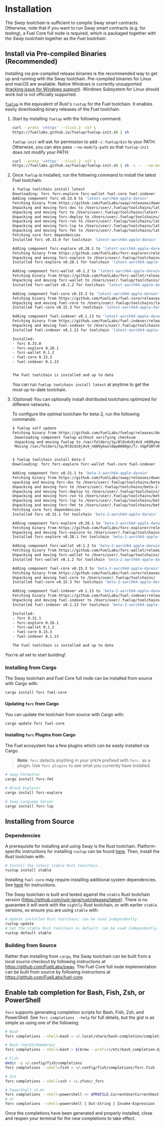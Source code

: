 # Installation

The _Sway toolchain_ is sufficient to compile Sway smart contracts. Otherwise, note that if you want to run Sway smart contracts (e.g. for testing), a Fuel Core full node is required, which is packaged together with the _Sway toolchain_ together as the _Fuel toolchain_.

## Install via Pre-compiled Binaries (Recommended)

Installing via pre-compiled release binaries is the recommended way to get up and running with the Sway toolchain. Pre-compiled binaries for Linux and macOS are available. Native Windows is currently unsupported ([tracking issue for Windows support](https://github.com/FuelLabs/sway/issues/1526)). Windows Subsystem for Linux should work but is not officially supported.

[`fuelup`](https://github.com/FuelLabs/fuelup) is the equivalent of Rust's `rustup` for the Fuel toolchain. It enables easily downloading binary releases of the Fuel toolchain.

1. Start by installing `fuelup` with the following command:

   ```sh
   curl --proto '=https' --tlsv1.2 -sSf \
   https://fuellabs.github.io/fuelup/fuelup-init.sh | sh
   ```

   `fuelup-init` will ask for permission to add `~/.fuelup/bin` to your PATH. Otherwise, you can also pass `--no-modify-path` so that `fuelup-init` does not modify your PATH:

   ```sh
   curl --proto '=https' --tlsv1.2 -sSf \
   https://fuellabs.github.io/fuelup/fuelup-init.sh | sh -s -- --no-modify-path
   ```

2. Once `fuelup` is installed, run the following command to install the latest Fuel toolchain:

   ```sh
   $ fuelup toolchain install latest
   Downloading: forc forc-explore forc-wallet fuel-core fuel-indexer
   Adding component forc v0.33.0 to 'latest-aarch64-apple-darwin'
   Fetching binary from https://github.com/FuelLabs/sway/releases/download/v0.33.0/forc-binaries-darwin_arm64.tar.gz
   Unpacking and moving forc-doc to /Users/user/.fuelup/toolchains/latest-aarch64-apple-darwin/bin
   Unpacking and moving forc to /Users/user/.fuelup/toolchains/latest-aarch64-apple-darwin/bin
   Unpacking and moving forc-deploy to /Users/user/.fuelup/toolchains/latest-aarch64-apple-darwin/bin
   Unpacking and moving forc-run to /Users/user/.fuelup/toolchains/latest-aarch64-apple-darwin/bin
   Unpacking and moving forc-lsp to /Users/user/.fuelup/toolchains/latest-aarch64-apple-darwin/bin
   Unpacking and moving forc-fmt to /Users/user/.fuelup/toolchains/latest-aarch64-apple-darwin/bin
   Fetching core forc dependencies
   Installed forc v0.33.0 for toolchain 'latest-aarch64-apple-darwin'

   Adding component forc-explore v0.28.1 to 'latest-aarch64-apple-darwin'
   Fetching binary from https://github.com/FuelLabs/forc-explorer/releases/download/v0.28.1/forc-explore-0.28.1-aarch64-apple-darwin.tar.gz
   Unpacking and moving forc-explore to /Users/user/.fuelup/toolchains/latest-aarch64-apple-darwin/bin
   Installed forc-explore v0.28.1 for toolchain 'latest-aarch64-apple-darwin'

   Adding component forc-wallet v0.1.2 to 'latest-aarch64-apple-darwin'
   Fetching binary from https://github.com/FuelLabs/forc-wallet/releases/download/v0.1.2/forc-wallet-0.1.2-aarch64-apple-darwin.tar.gz
   Unpacking and moving forc-wallet to /Users/user/.fuelup/toolchains/latest-aarch64-apple-darwin/bin
   Installed forc-wallet v0.1.2 for toolchain 'latest-aarch64-apple-darwin'

   Adding component fuel-core v0.15.3 to 'latest-aarch64-apple-darwin'
   Fetching binary from https://github.com/FuelLabs/fuel-core/releases/download/v0.15.3/fuel-core-0.15.3-aarch64-apple-darwin.tar.gz
   Unpacking and moving fuel-core to /Users/user/.fuelup/toolchains/latest-aarch64-apple-darwin/bin
   Installed fuel-core v0.15.3 for toolchain 'latest-aarch64-apple-darwin'

   Adding component fuel-indexer v0.1.13 to 'latest-aarch64-apple-darwin'
   Fetching binary from https://github.com/FuelLabs/fuel-indexer/releases/download/v0.1.13/fuel-indexer-0.1.13-aarch64-apple-darwin.tar.gz
   Unpacking and moving fuel-indexer to /Users/user/.fuelup/toolchains/latest-aarch64-apple-darwin/bin
   Installed fuel-indexer v0.1.13 for toolchain 'latest-aarch64-apple-darwin'

   Installed:
   - forc 0.33.0
   - forc-explore 0.28.1
   - forc-wallet 0.1.2
   - fuel-core 0.15.3
   - fuel-indexer 0.1.13


   The Fuel toolchain is installed and up to date
   ```

   You can run `fuelup toolchain install latest` at anytime to get the most up-to-date toolchain.

3. (Optional) You can optionally install distributed toolchains optimized for different networks.

   To configure the optimal toolchain for beta-2, run the following commands:

   ```sh
   $ fuelup self update
   Fetching binary from https://github.com/FuelLabs/fuelup/releases/download/v0.16.1/fuelup-0.16.1-aarch64-apple-darwin.tar.gz
    Downloading component fuelup without verifying checksum
    Unpacking and moving fuelup to /var/folders/tp/0l8zdx9j4s9_n609ykwxl0qw0000gn/T/.tmpP3HfvR
    Moving /var/folders/tp/0l8zdx9j4s9_n609ykwxl0qw0000gn/T/.tmpP3HfvR/fuelup to /Users/user/.fuelup/bin/fuelup


   $ fuelup toolchain install beta-2
   Downloading: forc forc-explore forc-wallet fuel-core fuel-indexer

   Adding component forc v0.31.1 to 'beta-2-aarch64-apple-darwin'
   Fetching binary from https://github.com/FuelLabs/sway/releases/download/v0.31.1/forc-binaries-darwin_arm64.tar.gz
   npacking and moving forc-doc to /Users/user/.fuelup/toolchains/beta-2-aarch64-apple-darwin/bin
   Unpacking and moving forc to /Users/user/.fuelup/toolchains/beta-2-aarch64-apple-darwin/bin
   Unpacking and moving forc-deploy to /Users/user/.fuelup/toolchains/beta-2-aarch64-apple-darwin/bin
   Unpacking and moving forc-run to /Users/user/.fuelup/toolchains/beta-2-aarch64-apple-darwin/bin
   Unpacking and moving forc-lsp to /Users/user/.fuelup/toolchains/beta-2-aarch64-apple-darwin/bin
   Unpacking and moving forc-fmt to /Users/user/.fuelup/toolchains/beta-2-aarch64-apple-darwin/bin
   Fetching core forc dependencies
   Installed forc v0.31.1 for toolchain 'beta-2-aarch64-apple-darwin'

   Adding component forc-explore v0.28.1 to 'beta-2-aarch64-apple-darwin'
   Fetching binary from https://github.com/FuelLabs/forc-explorer/releases/download/v0.28.1/forc-explore-0.28.1-aarch64-apple-darwin.tar.gz
   Unpacking and moving forc-explore to /Users/user/.fuelup/toolchains/beta-2-aarch64-apple-darwin/bin
   Installed forc-explore v0.28.1 for toolchain 'beta-2-aarch64-apple-darwin'

   Adding component forc-wallet v0.1.2 to 'beta-2-aarch64-apple-darwin'
   Fetching binary from https://github.com/FuelLabs/forc-wallet/releases/download/v0.1.2/forc-wallet-0.1.2-aarch64-apple-darwin.tar.gz
   Unpacking and moving forc-wallet to /Users/user/.fuelup/toolchains/beta-2-aarch64-apple-darwin/bin
   Installed forc-wallet v0.1.2 for toolchain 'beta-2-aarch64-apple-darwin'

   Adding component fuel-core v0.15.3 to 'beta-2-aarch64-apple-darwin'
   Fetching binary from https://github.com/FuelLabs/fuel-core/releases/download/v0.15.3/fuel-core-0.15.3-aarch64-apple-darwin.tar.gz
   Unpacking and moving fuel-core to /Users/user/.fuelup/toolchains/    beta-2-aarch64-apple-darwin/bin
   Installed fuel-core v0.15.3 for toolchain 'beta-2-aarch64-apple-darwin'

   Adding component fuel-indexer v0.1.13 to 'beta-2-aarch64-apple-darwin'
   Fetching binary from https://github.com/FuelLabs/fuel-indexer/releases/download/v0.1.13/fuel-indexer-0.1.13-aarch64-apple-darwin.tar.gz
   Unpacking and moving fuel-indexer to /Users/user/.fuelup/toolchains/beta-2-aarch64-apple-darwin/bin
   Installed fuel-indexer v0.1.13 for toolchain 'beta-2-aarch64-apple-darwin'

   Installed:
   - forc 0.31.1
   - forc-explore 0.28.1
   - forc-wallet 0.1.2
   - fuel-core 0.15.3
   - fuel-indexer 0.1.13

   The Fuel toolchain is installed and up to date
   ```

You're all set to start building!

### Installing from Cargo

The Sway toolchain and Fuel Core full node can be installed from source with Cargo with:

```sh
cargo install forc fuel-core
```

#### Updating `forc` from Cargo

You can update the toolchain from source with Cargo with:

```sh
cargo update forc fuel-core
```

#### Installing `forc` Plugins from Cargo

The Fuel ecosystem has a few plugins which can be easily installed via Cargo.

> **Note**: `forc` detects anything in your `$PATH` prefixed with `forc-` as a plugin. Use `forc plugins` to see what you currently have installed.

```sh
# Sway Formatter
cargo install forc-fmt

# Block Explorer
cargo install forc-explore

# Sway Language Server
cargo install forc-lsp
```

## Installing from Source

### Dependencies

A prerequisite for installing and using Sway is the Rust toolchain. Platform-specific instructions for installing `rustup` can be found [here](https://www.rust-lang.org/tools/install). Then, install the Rust toolchain with:

```sh
# Install the latest stable Rust toolchain.
rustup install stable
```

Installing `fuel-core` may require installing additional system dependencies. See [here](https://github.com/FuelLabs/fuel-core#building) for instructions.

The Sway toolchain is built and tested against the `stable` Rust toolchain version (<https://github.com/rust-lang/rust/releases/latest>). There is no guarantee it will work with the `nightly` Rust toolchain, or with earlier `stable` versions, so ensure you are using `stable` with:

```sh
# Update installed Rust toolchain; can be used independently.
rustup update
# Set the stable Rust toolchain as default; can be used independently.
rustup default stable
```

### Building from Source

Rather than installing from `cargo`, the Sway toolchain can be built from a local source checkout by following instructions at <https://github.com/FuelLabs/sway>. The Fuel Core full node implementation can be built from source by following instructions at <https://github.com/FuelLabs/fuel-core>.

## Enable tab completion for Bash, Fish, Zsh, or PowerShell

`forc` supports generating completion scripts for Bash, Fish, Zsh, and PowerShell. See `forc completions --help` for full details, but the gist is as simple as using one of the following:

```sh
# Bash
forc completions --shell=bash > ~/.local/share/bash-completion/completions/forc

# Bash (macOS/Homebrew)
forc completions --shell=bash > $(brew --prefix)/etc/bash_completion.d/forc.bash-completion

# Fish
mkdir -p ~/.config/fish/completions
forc completions --shell=fish > ~/.config/fish/completions/forc.fish

# Zsh
forc completions --shell=zsh > ~/.zfunc/_forc

# PowerShell v5.0+
forc completions --shell=powershell >> $PROFILE.CurrentUserCurrentHost
# or
forc completions --shell=powershell | Out-String | Invoke-Expression
```

Once the completions have been generated and properly installed, close and reopen your terminal for the new completions to take effect.
